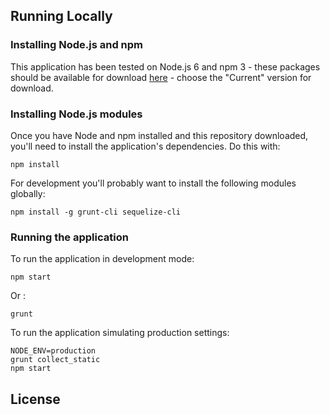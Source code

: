 ## Running Locally

### Installing Node.js and npm

This application has been tested on Node.js 6 and npm 3 - these packages should
be available for download [here](https://nodejs.org/en/) - choose the "Current"
version for download.

### Installing Node.js modules

Once you have Node and npm installed and this repository downloaded, you'll need
to install the application's dependencies. Do this with:

    npm install

For development you'll probably want to install the following modules globally:

    npm install -g grunt-cli sequelize-cli

    
### Running the application

To run the application in development mode:

    npm start

Or :

    grunt


To run the application simulating production settings:

    NODE_ENV=production
    grunt collect_static
    npm start

## License
    
